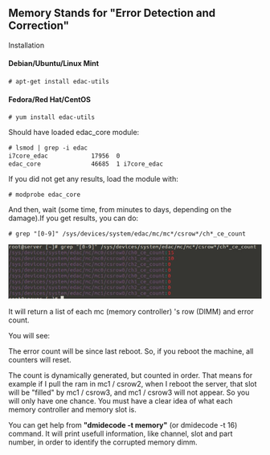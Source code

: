 ## Memory Stands for "Error Detection and Correction"

<p>Installation</p>

#### Debian/Ubuntu/Linux Mint

```
# apt-get install edac-utils
```

#### Fedora/Red Hat/CentOS

```
# yum install edac-utils
```
<p>Should have loaded edac_core module:</p>

```
# lsmod | grep -i edac
i7core_edac            17956  0 
edac_core              46685  1 i7core_edac
```

<p>If you did not get any results, load the module with:</p>

```
# modprobe edac_core
```

<p>And then, wait (some time, from minutes to days, depending on the damage).If you get results, you can do:</p>

```
# grep "[0-9]" /sys/devices/system/edac/mc/mc*/csrow*/ch*_ce_count
```

![netstat](https://github.com/ThiagoMartinsdeMelo/Linux/blob/master/img/hardware/edac.png)


<p>It will return a list of each mc (memory controller) 's row (DIMM) and error count.<p>

<p>You will see:</p>

The error count will be since last reboot. So, if you reboot the machine, all counters will reset.

The count is dynamically generated, but counted in order. That means for example if I pull the ram in mc1 / csrow2, when I reboot the server, that slot will be "filled" by mc1 / csrow3, and mc1 / csrow3 will not appear. So you will only have one chance. You must have a clear idea of what each memory controller and memory slot is.

<p>You can get help from <strong>"dmidecode -t memory"</strong> (or dmidecode -t 16) command. It will print usefull information, like channel, slot and part number, in order to identify the corrupted memory dimm.</p>
